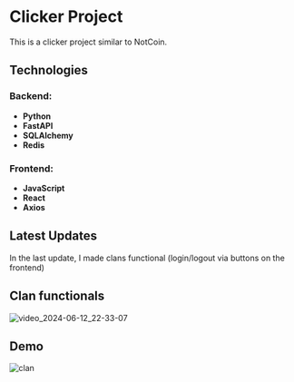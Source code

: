 # Clicker Project

This is a clicker project similar to NotCoin.

## Technologies

### Backend:
- **Python**
- **FastAPI**
- **SQLAlchemy**
- **Redis**

### Frontend:
- **JavaScript**
- **React**
- **Axios**

## Latest Updates

In the last update, I made clans functional (login/logout via buttons on the frontend)

## Clan functionals

![video_2024-06-12_22-33-07](https://github.com/castromx/Clicker_Project_Web/assets/96194271/8d49a046-3981-4459-800d-6fd6b06404f2)


## Demo

![clan](https://github.com/castromx/Clicker_Project_Web/assets/96194271/eb7d7c2f-48a1-4bde-aaea-c90f2e80a118)


